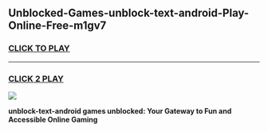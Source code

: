
## Unblocked-Games-unblock-text-android-Play-Online-Free-m1gv7
<h3>
<a href="https://premium76.site?title=unblock-text-android&ref=26A">CLICK TO PLAY</a></h3>
<hr>

<h3>
<a href="https://premium76.site?title=unblock-text-android&ref=26A">CLICK 2 PLAY</a>
  
</h3>

<a href="https://premium76.site?title=unblock-text-android&ref=26A"><img src="https://clearcache.store/games.png"></a>


**unblock-text-android games unblocked: Your Gateway to Fun and Accessible Online Gaming**
